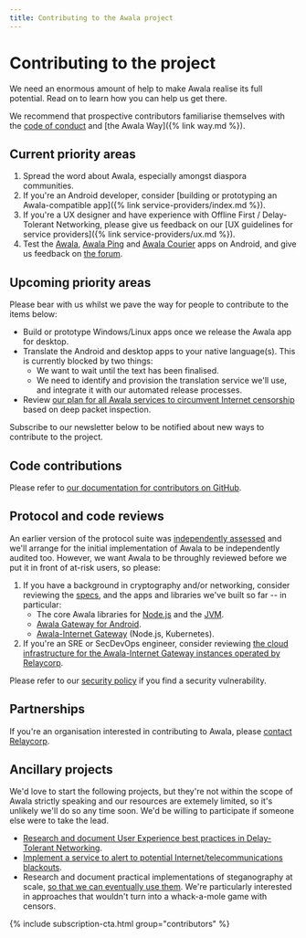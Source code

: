 ```yaml
---
title: Contributing to the Awala project
---
```


# Contributing to the project

We need an enormous amount of help to make Awala realise its full potential. Read on to learn how you can help us get there.

We recommend that prospective contributors familiarise themselves with the [code of conduct](https://github.com/relaycorp/.github/blob/master/CODE_OF_CONDUCT.md) and [the Awala Way]({% link way.md %}).

## Current priority areas

1. Spread the word about Awala, especially amongst diaspora communities.
1. If you're an Android developer, consider [building or prototyping an Awala-compatible app]({% link service-providers/index.md %}).
1. If you're a UX designer and have experience with Offline First / Delay-Tolerant Networking, please give us feedback on our [UX guidelines for service providers]({% link service-providers/ux.md %}).
1. Test the [Awala](https://play.google.com/store/apps/details?id=tech.relaycorp.gateway), [Awala Ping](https://play.google.com/store/apps/details?id=tech.relaycorp.ping) and [Awala Courier](https://play.google.com/store/apps/details?id=tech.relaycorp.courier) apps on Android, and give us feedback on [the forum](https://www.reddit.com/r/Awala).

## Upcoming priority areas

Please bear with us whilst we pave the way for people to contribute to the items below:

- Build or prototype Windows/Linux apps once we release the Awala app for desktop.
- Translate the Android and desktop apps to your native language(s). This is currently blocked by two things:
  - We want to wait until the text has been finalised.
  - We need to identify and provision the translation service we'll use, and integrate it with our automated release processes.
- Review [our plan for all Awala services to circumvent Internet censorship](https://github.com/relaycorp/relayverse/issues/4) based on deep packet inspection.

Subscribe to our newsletter below to be notified about new ways to contribute to the project.

## Code contributions

Please refer to [our documentation for contributors on GitHub](https://github.com/relaycorp/.github/blob/master/CONTRIBUTING.md).

## Protocol and code reviews

An earlier version of the protocol suite was [independently assessed](../archives/security-audit-2019-03.pdf) and we'll arrange for the initial implementation of Awala to be independently audited too. However, we want Awala to be throughly reviewed before we put it in front of at-risk users, so please:

1. If you have a background in cryptography and/or networking, consider reviewing the [specs](https://specs.awala.network/), and the apps and libraries we've built so far -- in particular:
    - The core Awala libraries for [Node.js](https://github.com/relaycorp/relaynet-core-js) and the [JVM](https://github.com/relaycorp/relaynet-jvm).
    - [Awala Gateway for Android](https://github.com/relaycorp/relaynet-gateway-android).
    - [Awala-Internet Gateway](https://github.com/relaycorp/relaynet-internet-gateway) (Node.js, Kubernetes).
1. If you're an SRE or SecDevOps engineer, consider reviewing [the cloud infrastructure for the Awala-Internet Gateway instances operated by Relaycorp](https://github.com/relaycorp/cloud-gateway).

Please refer to our [security policy](https://github.com/relaycorp/.github/blob/master/SECURITY.md) if you find a security vulnerability.

## Partnerships

If you're an organisation interested in contributing to Awala, please [contact Relaycorp](https://relaycorp.tech).

## Ancillary projects

We'd love to start the following projects, but they're not within the scope of Awala strictly speaking and our resources are extemely limited, so it's unlikely we'll do so any time soon. We'd be willing to participate if someone else were to take the lead.

- [Research and document User Experience best practices in Delay-Tolerant Networking](https://github.com/relaycorp/relayverse/issues/26).
- [Implement a service to alert to potential Internet/telecommunications blackouts](https://github.com/relaycorp/relayverse/issues/9).
- Research and document practical implementations of steganography at scale, [so that we can eventually use them](https://github.com/relaynet/specs/issues/44). We're particularly interested in approaches that wouldn't turn into a whack-a-mole game with censors.

{% include subscription-cta.html group="contributors" %}
